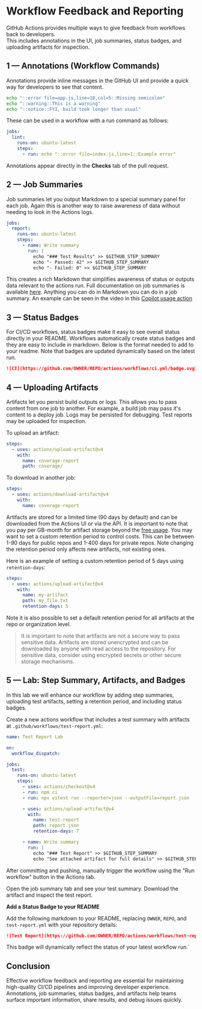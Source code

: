 # Workflow Feedback and Reporting

GitHub Actions provides multiple ways to give feedback from workflows back to developers.  
This includes annotations in the UI, job summaries, status badges, and uploading artifacts for inspection.

## 1 — Annotations (Workflow Commands)

Annotations provide inline messages in the GitHub UI and provide a quick way for developers to see that content.  

```bash
echo "::error file=app.js,line=10,col=5::Missing semicolon"
echo "::warning::This is a warning"
echo "::notice::FYI, build took longer than usual"
```

These can be used in a workflow with a run command as follows: 

```yaml
jobs:
  lint:
    runs-on: ubuntu-latest
    steps:
      - run: echo "::error file=index.js,line=1::Example error"
```

Annotations appear directly in the **Checks** tab of the pull request.  

## 2 — Job Summaries

Job summaries let you output Markdown to a special summary panel for each job.  Again this is another way to raise awareness of data without needing to look in the Actions logs.  

```yaml
jobs:
  report:
    runs-on: ubuntu-latest
    steps:
      - name: Write summary
        run: |
          echo "### Test Results" >> $GITHUB_STEP_SUMMARY
          echo "- Passed: 42" >> $GITHUB_STEP_SUMMARY
          echo "- Failed: 0" >> $GITHUB_STEP_SUMMARY
```

This creates a rich Markdown that simplifies awareness of status or outputs data relevant to the actions run.  Full documentation on job summaries is available [here](https://docs.github.com/en/actions/reference/workflows-and-actions/workflow-commands#adding-a-job-summary).  Anything you can do in Markdown you can do in a job summary.  An example can be seen in the video in this [Copilot usage action](https://github.com/austenstone/copilot-usage)

## 3 — Status Badges

For CI/CD workflows, status badges make it easy to see overall status directly in your README.  Workflows automatically create status badges and they are easy to include in markdown.  Below is the format needed to add to your readme.  Note that badges are updated dynamically based on the latest run. 

```markdown
![CI](https://github.com/OWNER/REPO/actions/workflows/ci.yml/badge.svg)
```

## 4 — Uploading Artifacts

Artifacts let you persist build outputs or logs.  This allows you to pass content from one job to another.  For example, a build job may pass it's content to a deploy job.  Logs may be persisted for debugging.  Test reports may be uploaded for inspection. 

To upload an artifact:  

```yaml
steps:
  - uses: actions/upload-artifact@v4
    with:
      name: coverage-report
      path: coverage/
```

To download in another job:

```yaml
steps:
  - uses: actions/download-artifact@v4
    with:
      name: coverage-report
```

Artifacts are stored for a limited time (90 days by default) and can be downloaded from the Actions UI or via the API.  It is important to note that you pay per GB-month for artifact storage beyond the [free usage](https://docs.github.com/en/billing/concepts/product-billing/github-actions#free-use-of-github-actions).  You may want to set a custom retention period to control costs.  This can be between 1-90 days for public repos and 1-400 days for private repos.  Note changing the retention period only affects new artifacts, not existing ones.  

Here is an example of setting a custom retention period of 5 days using `retention-days`:

```yaml
steps:
  - uses: actions/upload-artifact@v4
    with:
      name: my-artifact
      path: my_file.txt
      retention-days: 5
```

Note it is also possible to set a default retention period for all artifacts at the repo or organization level. 

> It is important to note that artifacts are not a secure way to pass sensitive data.  Artifacts are stored unencrypted and can be downloaded by anyone with read access to the repository.  For sensitive data, consider using encrypted secrets or other secure storage mechanisms.

## 5 — Lab: Step Summary, Artifacts, and Badges

In this lab we will enhance our workflow by adding step summaries, uploading test artifacts, setting a retention period, and including status badges.

Create a new actions workflow that includes a test summary with artifacts at `.github/workflows/test-report.yml`:

```yaml
name: Test Report Lab

on: 
  workflow_dispatch:

jobs:
  test:
    runs-on: ubuntu-latest
    steps:
      - uses: actions/checkout@v4
      - run: npm ci
      - run: npx vitest run --reporter=json --outputFile=report.json 

      - uses: actions/upload-artifact@v4
        with:
          name: test-report
          path: report.json
          retention-days: 7

      - name: Write summary
        run: |
          echo "### Test Report" >> $GITHUB_STEP_SUMMARY
          echo "See attached artifact for full details" >> $GITHUB_STEP_SUMMARY
```

After committing and pushing, manually trigger the workflow using the "Run workflow" button in the Actions tab.

Open the job summary tab and see your test summary.  Download the artifact and inspect the test report.

**Add a Status Badge to your README**

Add the following markdown to your README, replacing `OWNER`, `REPO`, and `test-report.yml` with your repository details:

```markdown
![Test Report](https://github.com/OWNER/REPO/actions/workflows/test-report.yml/badge.svg)
```

This badge will dynamically reflect the status of your latest workflow run.`

## Conclusion

Effective workflow feedback and reporting are essential for maintaining high-quality CI/CD pipelines and improving developer experience. Annotations, job summaries, status badges, and artifacts help teams surface important information, share results, and debug issues quickly.
